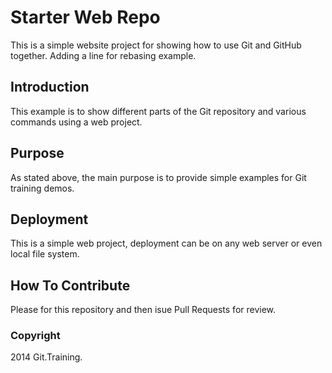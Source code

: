 # Starter Web Repo
This is a simple website project for showing how to use Git and GitHub together. Adding a line for rebasing example.

## Introduction
This example is to show different parts of the Git repository and various commands using a web project.

## Purpose
As stated above, the main purpose is to provide simple examples for Git training demos.

## Deployment
This is a simple web project, deployment can be on any web server or even local file system.

## How To Contribute
Please for this repository and then isue Pull Requests for review.

### Copyright
2014 Git.Training.
